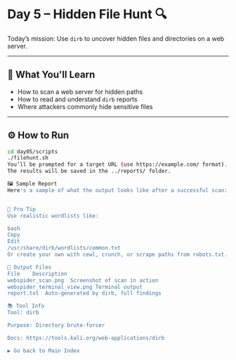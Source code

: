 # Day 5 – Hidden File Hunt 🔍

Today’s mission: Use `dirb` to uncover hidden files and directories on a web server.

---

## 🚀 What You'll Learn
- How to scan a web server for hidden paths
- How to read and understand `dirb` reports
- Where attackers commonly hide sensitive files

---

## ⚙️ How to Run

```bash
cd day05/scripts
./filehunt.sh
You’ll be prompted for a target URL (use https://example.com/ format).
The results will be saved in the ../reports/ folder.

🖼 Sample Report
Here's a sample of what the output looks like after a successful scan:


🧠 Pro Tip
Use realistic wordlists like:

bash
Copy
Edit
/usr/share/dirb/wordlists/common.txt
Or create your own with cewl, crunch, or scrape paths from robots.txt.

📁 Output Files
File	Description
webspider_scan.png	Screenshot of scan in action
webspider_terminal_view.png	Terminal output
report.txt	Auto-generated by dirb, full findings

📚 Tool Info
Tool: dirb

Purpose: Directory brute-forcer

Docs: https://tools.kali.org/web-applications/dirb

▶️ Go back to Main Index
